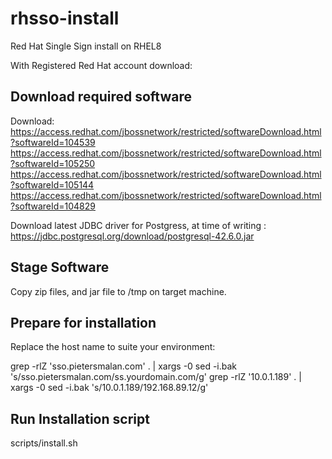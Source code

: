 # rhsso-install
Red Hat Single Sign install on RHEL8

With Registered Red Hat account download:

## Download required software

Download: https://access.redhat.com/jbossnetwork/restricted/softwareDownload.html?softwareId=104539
          https://access.redhat.com/jbossnetwork/restricted/softwareDownload.html?softwareId=105250
          https://access.redhat.com/jbossnetwork/restricted/softwareDownload.html?softwareId=105144
          https://access.redhat.com/jbossnetwork/restricted/softwareDownload.html?softwareId=104829 
          
Download latest JDBC driver for Postgress, at time of writing :  https://jdbc.postgresql.org/download/postgresql-42.6.0.jar

## Stage Software

Copy zip files, and jar file to /tmp on target machine.

## Prepare for installation

Replace the host name to suite your environment:

grep -rlZ 'sso.pietersmalan.com' . | xargs -0 sed -i.bak 's/sso.pietersmalan.com/ss.yourdomain.com/g'
grep -rlZ '10.0.1.189' . | xargs -0 sed -i.bak 's/10.0.1.189/192.168.89.12/g'

## Run Installation script
scripts/install.sh

